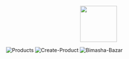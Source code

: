 <p align="center">
    <a href="https://github.com/yiisoft" target="_blank">
        <img src="https://avatars0.githubusercontent.com/u/993323" height="100px">
    </a>

   
</p>

![Products](https://user-images.githubusercontent.com/81862443/186254169-247e59f2-4e8f-4462-bdbe-770c31731bb5.png)
![Create-Product](https://user-images.githubusercontent.com/81862443/186254184-a6f3c5ff-557d-4445-8952-84614aef4eb8.png)
![Bimasha-Bazar](https://user-images.githubusercontent.com/81862443/186254197-ad6ce43f-c938-4a6e-a173-793b92479a80.png)
